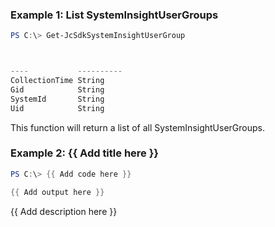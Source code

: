 ### Example 1: List SystemInsightUserGroups
```powershell
PS C:\> Get-JcSdkSystemInsightUserGroup



----           ----------
CollectionTime String
Gid            String
SystemId       String
Uid            String


```

This function will return a list of all SystemInsightUserGroups.

### Example 2: {{ Add title here }}
```powershell
PS C:\> {{ Add code here }}

{{ Add output here }}
```

{{ Add description here }}


